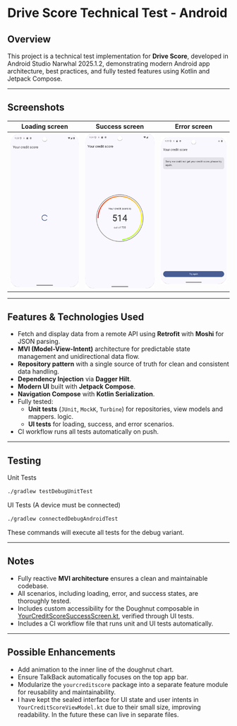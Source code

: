 # Drive Score Technical Test - Android

## Overview

This project is a technical test implementation for **Drive Score**, developed in Android Studio Narwhal 2025.1.2, demonstrating modern Android app architecture, best practices, and fully tested features using Kotlin and Jetpack Compose.

---

## Screenshots

| Loading screen                               | Success screen                               | Error screen                             |
|----------------------------------------------|----------------------------------------------|------------------------------------------|
| ![Loading.png](readme-resources/Loading.png) | ![Success.png](readme-resources/Success.png) | ![Error.png](readme-resources/Error.png) |

---

## Features & Technologies Used

- Fetch and display data from a remote API using **Retrofit** with **Moshi** for JSON parsing.
- **MVI (Model-View-Intent)** architecture for predictable state management and unidirectional data
  flow.
- **Repository pattern** with a single source of truth for clean and consistent data handling.
- **Dependency Injection** via **Dagger Hilt**.
- **Modern UI** built with **Jetpack Compose**.
- **Navigation Compose** with **Kotlin Serialization**.
- Fully tested:
    - **Unit tests** (`JUnit`, `MockK`, `Turbine`) for repositories, view models and mappers.
      logic.
    - **UI tests** for loading, success, and error scenarios.
- CI workflow runs all tests automatically on push.

---

## Testing
Unit Tests
```bash
./gradlew testDebugUnitTest
```
UI Tests (A device must be connected)
```bash
./gradlew connectedDebugAndroidTest
```

These commands will execute all tests for the debug variant.

---

## Notes

- Fully reactive **MVI architecture** ensures a clean and maintainable codebase.
- All scenarios, including loading, error, and success states, are thoroughly tested.
- Includes custom accessibility for the Doughnut composable
  in [YourCreditScoreSuccessScreen.kt](app/src/main/java/com/jdp/drivescoretechnicaltest/yourcreditscore/ui/composable/YourCreditScoreSuccessScreen.kt),
  verified through UI tests.
- Includes a CI workflow file that runs unit and UI tests automatically.

---

## Possible Enhancements

- Add animation to the inner line of the doughnut chart.
- Ensure TalkBack automatically focuses on the top app bar.
- Modularize the `yourcreditscore` package into a separate feature module for reusability and
  maintainability.
- I have kept the sealed interface for UI state and user intents in `YourCreditScoreViewModel.kt` due to
  their small size, improving readability. In the future these can live in separate files.

